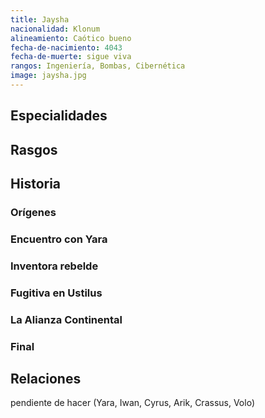 ```yaml
---
title: Jaysha
nacionalidad: Klonum
alineamiento: Caótico bueno
fecha-de-nacimiento: 4043
fecha-de-muerte: sigue viva
rangos: Ingeniería, Bombas, Cibernética
image: jaysha.jpg
---
```


## Especialidades



## Rasgos



## Historia

### Orígenes



### Encuentro con Yara

### Inventora rebelde

### Fugitiva en Ustilus

### La Alianza Continental

### Final



## Relaciones

pendiente de hacer (Yara, Iwan, Cyrus, Arik, Crassus, Volo)